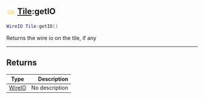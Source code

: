 ## <img src="../../.gitbook/assets/shared.png" width="24" height=24 /> [Tile](https://iaswiki.rawr.dev/readme/tile):getIO

```lua
WireIO Tile:getIO()
```

Returns the wire io on the tile, if any

------
## Returns

| Type   | Description |
| ------ | ----------: |
| [WireIO](https://iaswiki.rawr.dev/readme/wireio) | No description |

